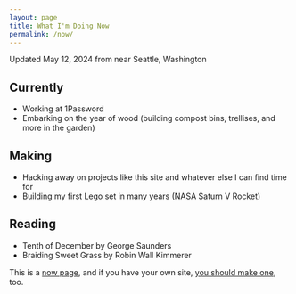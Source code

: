 ```yaml
---
layout: page
title: What I'm Doing Now
permalink: /now/
---
```


Updated May 12, 2024 from near Seattle, Washington

## Currently
- Working at 1Password
- Embarking on the year of wood (building compost bins, trellises, and more in the garden)

## Making
- Hacking away on projects like this site and whatever else I can find time for
- Building my first Lego set in many years (NASA Saturn V Rocket)

## Reading
- Tenth of December by George Saunders
- Braiding Sweet Grass by Robin Wall Kimmerer

This is a [now page](https://nownownow.com/about), and if you have your own site, [you should make one](https://nownownow.com/about), too.